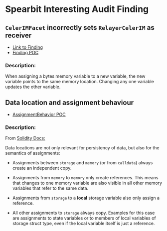 # Spearbit Interesting Audit Finding

## `CelerIMFacet` incorrectly sets `RelayerCelerIM` as receiver

- [Link to Finding](https://solodit.xyz/issues/15923)
- [Finding POC](https://github.com/KirinFilip/Interesting-Audit-Findings/blob/main/test/1/FindingPOC.sol)

### Description:

When assigning a bytes memory variable to a new variable, the new variable points to the same
memory location. Changing any one variable updates the other variable.

## Data location and assignment behaviour

- [AssignmentBehavior POC]()

### Description:

From [Solidity Docs:](https://docs.soliditylang.org/en/v0.8.17/types.html#data-location-and-assignment-behaviour)

Data locations are not only relevant for persistency of data, but also for the semantics of assignments:

- Assignments between `storage` and `memory` (or from `calldata`) always create an independent copy.

- Assignments from `memory` to `memory` only create references. This means that changes to one memory variable are also visible in all other memory variables that refer to the same data.

- Assignments from `storage` to a **local** storage variable also only assign a reference.

- All other assignments to `storage` always copy. Examples for this case are assignments to state variables or to members of local variables of storage struct type, even if the local variable itself is just a reference.
